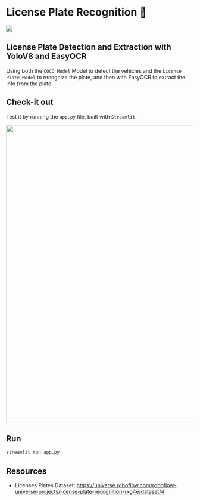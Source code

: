 # License Plate Recognition 🚗

![](./license_detection.gif)

## License Plate Detection and Extraction with YoloV8 and EasyOCR

Using both the `COCO Model` Model to detect the vehicles and the `License Plate Model` to recognize the plate, and then with EasyOCR to extract the info from the plate.

## Check-it out
Test it by running the `app.py` file, built with `Streamlit`.

<img src="interface.png" width="800"/>

## Run
```sh
streamlit run app.py
```

## Resources
- Licenses Plates Dataset: https://universe.roboflow.com/roboflow-universe-projects/license-plate-recognition-rxg4e/dataset/4
